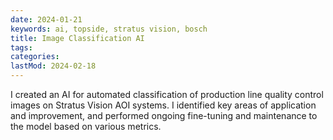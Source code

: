 ```yaml
---
date: 2024-01-21
keywords: ai, topside, stratus vision, bosch
title: Image Classification AI
tags:
categories:
lastMod: 2024-02-18
---
```

I created an AI for automated classification of production line quality control images on Stratus Vision AOI systems. I identified key areas of application and improvement, and performed ongoing fine-tuning and maintenance to the model based on various metrics.
